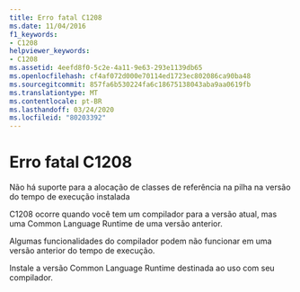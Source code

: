 ```yaml
---
title: Erro fatal C1208
ms.date: 11/04/2016
f1_keywords:
- C1208
helpviewer_keywords:
- C1208
ms.assetid: 4eefd8f0-5c2e-4a11-9e63-293e1139db65
ms.openlocfilehash: cf4af072d000e70114ed1723ec802086ca90ba48
ms.sourcegitcommit: 857fa6b530224fa6c18675138043aba9aa0619fb
ms.translationtype: MT
ms.contentlocale: pt-BR
ms.lasthandoff: 03/24/2020
ms.locfileid: "80203392"
---
```

# <a name="fatal-error-c1208"></a>Erro fatal C1208

Não há suporte para a alocação de classes de referência na pilha na versão do tempo de execução instalada

C1208 ocorre quando você tem um compilador para a versão atual, mas uma Common Language Runtime de uma versão anterior.

Algumas funcionalidades do compilador podem não funcionar em uma versão anterior do tempo de execução.

Instale a versão Common Language Runtime destinada ao uso com seu compilador.
